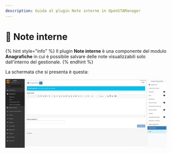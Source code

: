```yaml
---
description: Guida al plugin Note interne in OpenSTAManager
---
```


# 🔖 Note interne

{% hint style="info" %}
Il plugin **Note interne** è una componente del modulo **Anagrafiche** in cui è possibile salvare delle note visualizzabili solo dall'interno del gestionale.
{% endhint %}

La schermata che si presenta è questa:

![](<../../../.gitbook/assets/image (76) (1).png>)

